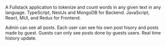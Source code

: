 A Fullstack application to tokenize and count words in any given text in any language. TypeScript, NestJs and MongoDB for Backend. JavaScript, React, MUI, and Redux for Frontend.

Admin can see all posts.
Each user can see his own post hisory and posts made by guest.
Guests can only see posts done by guests users.
Real time history update.
